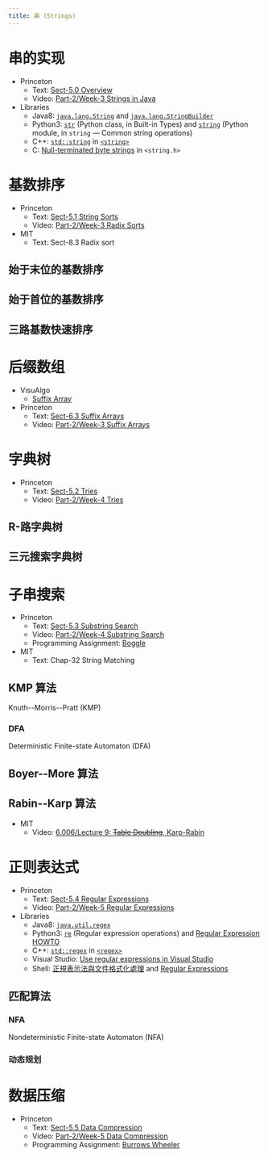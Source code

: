 ```yaml
---
title: 串 (Strings)
---
```


# 串的实现

- Princeton
  - Text: [Sect-5.0  Overview](https://algs4.cs.princeton.edu/50strings)
  - Video: [Part-2/Week-3  Strings in Java](https://www.coursera.org/learn/algorithms-part2/lecture/vGHvb/strings-in-java)
- Libraries
  - Java8: [`java.lang.String`](https://docs.oracle.com/javase/8/docs/api/java/lang/String.html) and [`java.lang.StringBuilder`](https://docs.oracle.com/javase/8/docs/api/java/lang/StringBuilder.html)
  - Python3: [`str`](https://docs.python.org/3/library/stdtypes.html#str) (Python class, in Built-in Types) and [`string`](https://docs.python.org/3/library/string.html#module-string) (Python module, in `string` — Common string operations)
  - C++: [`std::string`](https://en.cppreference.com/w/cpp/string/basic_string) in [`<string>`](https://en.cppreference.com/w/cpp/header/string)
  - C: [Null-terminated byte strings](https://en.cppreference.com/w/c/string/byte) in `<string.h>`

# 基数排序

- Princeton
  - Text: [Sect-5.1  String Sorts](https://algs4.cs.princeton.edu/51radix)
  - Video: [Part-2/Week-3  Radix Sorts](https://www.coursera.org/learn/algorithms-part2/supplement/v5gBy/lecture-slides)
- MIT
  - Text: Sect-8.3  Radix sort

## 始于末位的基数排序

## 始于首位的基数排序

## 三路基数快速排序

# 后缀数组

- VisuAlgo
  - [Suffix Array](https://visualgo.net/en/suffixarray)
- Princeton
  - Text: [Sect-6.3  Suffix Arrays](https://algs4.cs.princeton.edu/63suffix)
  - Video: [Part-2/Week-3  Suffix Arrays](https://www.coursera.org/learn/algorithms-part2/lecture/TH18W/suffix-arrays)

# 字典树

- Princeton
  - Text: [Sect-5.2  Tries](https://algs4.cs.princeton.edu/52trie)
  - Video: [Part-2/Week-4  Tries](https://www.coursera.org/learn/algorithms-part2/supplement/LW7HJ/lecture-slides)

## R-路字典树

## 三元搜索字典树

# 子串搜索

- Princeton
  - Text: [Sect-5.3  Substring Search](https://algs4.cs.princeton.edu/53substring)
  - Video: [Part-2/Week-4  Substring Search](https://www.coursera.org/learn/algorithms-part2/supplement/CrTCF/lecture-slides)
  - Programming Assignment: [Boggle](https://www.coursera.org/learn/algorithms-part2/programming/9GqJs/boggle)
- MIT
  - Text: Chap-32  String Matching

## KMP 算法
Knuth--Morris--Pratt (KMP)

### DFA
Deterministic Finite-state Automaton (DFA)

## Boyer--More 算法

## Rabin--Karp 算法

- MIT
  - Video: [6.006/Lecture 9: <del>Table Doubling</del>, Karp-Rabin](https://ocw.mit.edu/courses/electrical-engineering-and-computer-science/6-006-introduction-to-algorithms-fall-2011/lecture-videos/lecture-9-table-doubling-karp-rabin)

# 正则表达式

- Princeton
  - Text: [Sect-5.4  Regular Expressions](https://algs4.cs.princeton.edu/54regexp)
  - Video: [Part-2/Week-5  Regular Expressions](https://www.coursera.org/learn/algorithms-part2/supplement/dBpZD/lecture-slides)
- Libraries
  - Java8: [`java.util.regex`](https://docs.oracle.com/javase/8/docs/api/java/util/regex/package-summary.html)
  - Python3: [`re`](https://docs.python.org/3/library/re.html) (Regular expression operations) and [Regular Expression HOWTO](https://docs.python.org/3/howto/regex.html)
  - C++: [`std::regex`](https://en.cppreference.com/w/cpp/regex/basic_regex) in [`<regex>`](https://en.cppreference.com/w/cpp/header/regex)
  - Visual Studio: [Use regular expressions in Visual Studio](https://docs.microsoft.com/en-us/visualstudio/ide/using-regular-expressions-in-visual-studio)
  - Shell: [正規表示法與文件格式化處理](http://linux.vbird.org/linux_basic/0330regularex.php) and [Regular Expressions](https://www.gnu.org/software/grep/manual/html_node/Regular-Expressions.html)

## 匹配算法

### NFA
Nondeterministic Finite-state Automaton (NFA)

### 动态规划

# 数据压缩

- Princeton
  - Text: [Sect-5.5  Data Compression](https://algs4.cs.princeton.edu/55compression)
  - Video: [Part-2/Week-5  Data Compression](https://www.coursera.org/learn/algorithms-part2/supplement/gRhgE/lecture-slides)
  - Programming Assignment: [Burrows Wheeler](https://www.coursera.org/learn/algorithms-part2/programming/3nmSB/burrows-wheeler)

